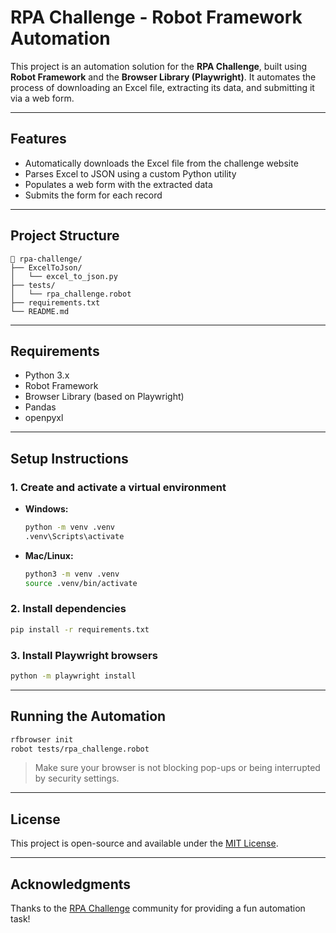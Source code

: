 # RPA Challenge - Robot Framework Automation

This project is an automation solution for the **RPA Challenge**, built using **Robot Framework** and the **Browser Library (Playwright)**. It automates the process of downloading an Excel file, extracting its data, and submitting it via a web form.

---

## Features

- Automatically downloads the Excel file from the challenge website  
- Parses Excel to JSON using a custom Python utility  
- Populates a web form with the extracted data  
- Submits the form for each record

---

## Project Structure

```
📁 rpa-challenge/
├── ExcelToJson/
│   └── excel_to_json.py
├── tests/
│   └── rpa_challenge.robot
├── requirements.txt
└── README.md
```

---

## Requirements

- Python 3.x  
- Robot Framework  
- Browser Library (based on Playwright)  
- Pandas  
- openpyxl

---

## Setup Instructions

### 1. Create and activate a virtual environment

- **Windows:**
  ```bash
  python -m venv .venv
  .venv\Scripts\activate
  ```

- **Mac/Linux:**
  ```bash
  python3 -m venv .venv
  source .venv/bin/activate
  ```

### 2. Install dependencies

```bash
pip install -r requirements.txt
```

### 3. Install Playwright browsers

```bash
python -m playwright install
```

---

## Running the Automation

```bash
rfbrowser init
robot tests/rpa_challenge.robot
```

> Make sure your browser is not blocking pop-ups or being interrupted by security settings.

---

## License

This project is open-source and available under the [MIT License](LICENSE).

---

## Acknowledgments

Thanks to the [RPA Challenge](https://rpachallenge.com/) community for providing a fun automation task!
